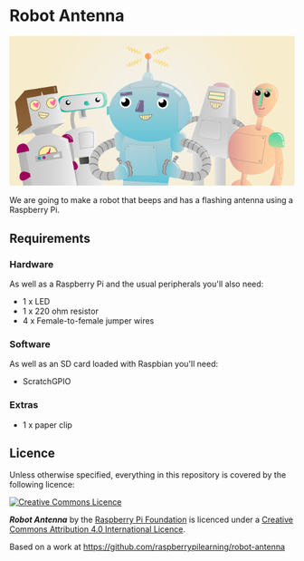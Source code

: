# Robot Antenna

![](cover.png)

We are going to make a robot that beeps and has a flashing antenna using a Raspberry Pi.

## Requirements

### Hardware

As well as a Raspberry Pi and the usual peripherals you'll also need:

- 1 x LED
- 1 x 220 ohm resistor
- 4 x Female-to-female jumper wires

### Software

As well as an SD card loaded with Raspbian you'll need:

- ScratchGPIO

### Extras

- 1 x paper clip

## Licence

Unless otherwise specified, everything in this repository is covered by the following licence:

[![Creative Commons Licence](http://i.creativecommons.org/l/by-sa/4.0/88x31.png)](http://creativecommons.org/licenses/by-sa/4.0/)

***Robot Antenna*** by the [Raspberry Pi Foundation](http://raspberrypi.org) is licenced under a [Creative Commons Attribution 4.0 International Licence](http://creativecommons.org/licenses/by-sa/4.0/).

Based on a work at https://github.com/raspberrypilearning/robot-antenna
